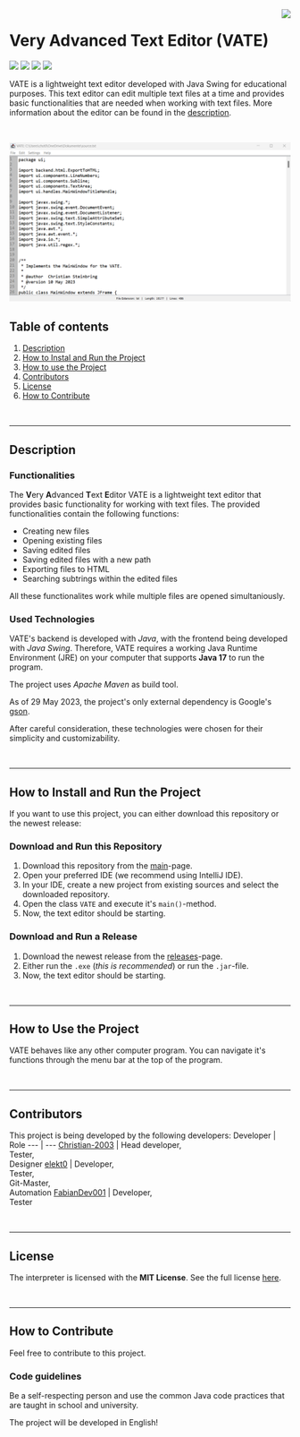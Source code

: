 <img src="res/icon256x256.ico" height="100" align="right">

# Very Advanced Text Editor (VATE)
![](https://img.shields.io/github/contributors/Christian-2003/VATE?color=green)
![](https://img.shields.io/github/languages/code-size/Christian-2003/VATE)
![](https://img.shields.io/github/license/Christian-2003/VATE?color=red
)
![](https://img.shields.io/github/issues/Christian-2003/VATE)


VATE is a lightweight text editor developed with Java Swing for educational purposes. This text editor can edit multiple text files at a time and provides basic functionalities that are needed when working with text files. More information about the editor can be found in the [description](#description).

<br>

![](res/VATE_Main_Window.png)
<br>

## Table of contents
1. [Description](#description)
2. [How to Instal and Run the Project](#how-to-install-and-run-the-project)
3. [How to use the Project](#how-to-use-the-project)
4. [Contributors](#contributors)
5. [License](#license)
6. [How to Contribute](#how-to-contribute)

<br>

***
## Description
### Functionalities
The **V**ery **A**dvanced **T**ext **E**ditor VATE is a lightweight text editor that provides basic functionality for working with text files. The provided functionalities contain the following functions:

* Creating new files
* Opening existing files
* Saving edited files
* Saving edited files with a new path
* Exporting files to HTML
* Searching subtrings within the edited files

All these functionalites work while multiple files are opened simultaniously.

### Used Technologies
VATE's backend is developed with _Java_, with the frontend being developed with _Java Swing_. Therefore, VATE requires a working Java Runtime Environment (JRE) on your computer that supports **Java 17** to run the program.

The project uses _Apache Maven_ as build tool.

As of 29 May 2023, the project's only external dependency is Google's [gson](https://mvnrepository.com/artifact/com.google.code.gson/gson).

After careful consideration, these technologies were chosen for their simplicity and customizability.

<br>

***
## How to Install and Run the Project
If you want to use this project, you can either download this repository or the newest release:

### Download and Run this Repository
1. Download this repository from the [main](https://github.com/Christian-2003/VATE)-page.
2. Open your preferred IDE (we recommend using IntelliJ IDE).
3. In your IDE, create a new project from existing sources and select the downloaded repository.
4. Open the class `VATE` and execute it's `main()`-method.
5. Now, the text editor should be starting.

### Download and Run a Release
1. Download the newest release from the [releases](https://github.com/Christian-2003/VATE/releases)-page.
2. Either run the `.exe` (_this is recommended_) or run the `.jar`-file.
3. Now, the text editor should be starting.

<br>

***
## How to Use the Project
VATE behaves like any other computer program. You can navigate it's functions through the menu bar at the top of the program.

<br>

***
## Contributors
This project is being developed by the following developers:
Developer | Role
--- | ---
[Christian-2003](https://github.com/Christian-2003) | Head developer,<br>Tester,<br>Designer
[elekt0](https://github.com/Elekt0) | Developer,<br>Tester,<br>Git-Master,<br>Automation
[FabianDev001](https://github.com/FabianDev001) | Developer,<br>Tester

<br>

***
## License
The interpreter is licensed with the **MIT License**. See the full license [here](LICENSE.txt).

<br>

***
## How to Contribute
Feel free to contribute to this project.

### Code guidelines
Be a self-respecting person and use the common Java code practices that are taught in school and university.

The project will be developed in English!
